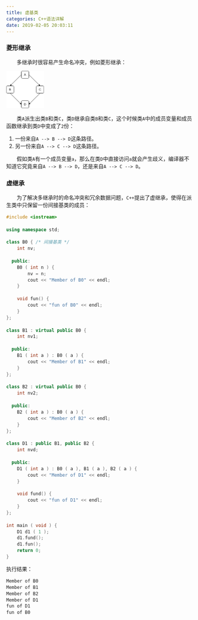 ```yaml
---
title: 虚基类
categories: C++语法详解
date: 2019-02-05 20:03:11
---
```

### 菱形继承

&emsp;&emsp;多继承时很容易产生命名冲突，例如菱形继承：<!--more-->

<img src="./虚基类/菱形继承.png" width=20%>

&emsp;&emsp;类`A`派生出类`B`和类`C`，类`D`继承自类`B`和类`C`，这个时候类`A`中的成员变量和成员函数继承到类`D`中变成了`2`份：

1. 一份来自`A --> B --> D`这条路径。
2. 另一份来自`A --> C --> D`这条路径。

&emsp;&emsp;假如类`A`有一个成员变量`a`，那么在类`D`中直接访问`a`就会产生歧义，编译器不知道它究竟来自`A --> B --> D`，还是来自`A --> C --> D`。

### 虚继承

&emsp;&emsp;为了解决多继承时的命名冲突和冗余数据问题，`C++`提出了虚继承，使得在派生类中只保留一份间接基类的成员：

``` cpp
#include <iostream>

using namespace std;

class B0 { /* 间接基类 */
    int nv;

  public:
    B0 ( int n ) {
        nv = n;
        cout << "Member of B0" << endl;
    }

    void fun() {
        cout << "fun of B0" << endl;
    }
};

class B1 : virtual public B0 {
    int nv1;

  public:
    B1 ( int a ) : B0 ( a ) {
        cout << "Member of B1" << endl;
    }
};

class B2 : virtual public B0 {
    int nv2;

  public:
    B2 ( int a ) : B0 ( a ) {
        cout << "Member of B2" << endl;
    }
};

class D1 : public B1, public B2 {
    int nvd;

  public:
    D1 ( int a ) : B0 ( a ), B1 ( a ), B2 ( a ) {
        cout << "Member of D1" << endl;
    }

    void fund() {
        cout << "fun of D1" << endl;
    }
};

int main ( void ) {
    D1 d1 ( 1 );
    d1.fund();
    d1.fun();
    return 0;
}
```

执行结果：

``` cpp
Member of B0
Member of B1
Member of B2
Member of D1
fun of D1
fun of B0
```